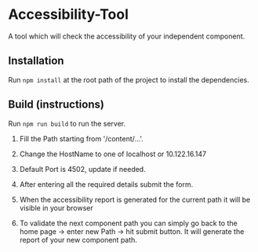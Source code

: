 # Accessibility-Tool

A tool which will check the accessibility of your independent component.

## Installation

Run `npm install` at the root path of the project to install the dependencies.

## Build (instructions)

Run `npm run build` to run the server.

1. Fill the Path starting from '/content/...'.

2. Change the HostName to one of localhost or 10.122.16.147

3. Default Port is 4502, update if needed.

4. After entering all the required details submit the form.

4. When the accessibility report is generated for the current path it will be visible in your browser

5. To validate the next component path you can simply go back to the home page -> enter new Path -> hit submit button. It will generate the report of your new component path.
